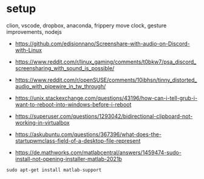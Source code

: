# setup

clion, vscode, dropbox, anaconda, frippery move clock, gesture improvements, nodejs

- https://github.com/edisionnano/Screenshare-with-audio-on-Discord-with-Linux
- https://www.reddit.com/r/linux_gaming/comments/t0bkw7/psa_discord_screensharing_with_sound_is_possible/
- https://www.reddit.com/r/openSUSE/comments/10ibhsn/tinny_distorted_audio_with_pipewire_in_tw_through/

- https://unix.stackexchange.com/questions/43196/how-can-i-tell-grub-i-want-to-reboot-into-windows-before-i-reboot

- https://superuser.com/questions/1293042/bidirectional-clipboard-not-working-in-virtualbox

- https://askubuntu.com/questions/367396/what-does-the-startupwmclass-field-of-a-desktop-file-represent
- https://de.mathworks.com/matlabcentral/answers/1459474-sudo-install-not-opening-installer-matlab-2021b
```
sudo apt-get install matlab-support
```

